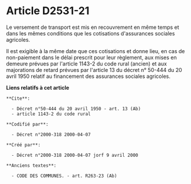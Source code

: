 # Article D2531-21

Le versement de transport est mis en recouvrement en même temps et dans les mêmes conditions que les cotisations d'assurances
sociales agricoles.

Il est exigible à la même date que ces cotisations et donne lieu, en cas de non-paiement dans le délai prescrit pour leur
règlement, aux mises en demeure prévues par l'article 1143-2 du code rural (ancien) et aux majorations de retard prévues par
l'article 13 du décret n° 50-444 du 20 avril 1950 relatif au financement des assurances sociales agricoles.

**Liens relatifs à cet article**

	**Cite**:

	  - Décret n°50-444 du 20 avril 1950 - art. 13 (Ab)
	  - article 1143-2 du code rural

	**Codifié par**:

	  - Décret n°2000-318 2000-04-07

	**Créé par**:

	  - Décret n°2000-318 2000-04-07 jorf 9 avril 2000

	**Anciens textes**:

	  - CODE DES COMMUNES. - art. R263-23 (Ab)
